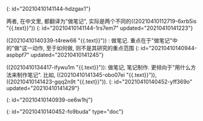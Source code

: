 {: id="20210410141144-hdzgax1"}

两者, 在中文里, 都翻译为"做笔记", 实际是两个不同的((20210410112719-6xrb5is "{{.text}}"))
{: id="20210410141144-1rs7em7" updated="20210410141223"}

((20210410140339-t4rew66 "{{.text}}")) : 做笔记. 重点在于"做笔记"中的"做"这一动作, 至于如何做, 则不是其研究的重点范围
{: id="20210410140944-aspbpf7" updated="20210410141245"}

((20210410134417-ifywu1m "{{.text}}")): 做笔记, 笔记制作. 更倾向于"用什么方法来制作笔记". 比如, ((20210410141345-obo07ei "{{.text}}")), ((20210410141423-gqq2n9t "{{.text}}")). 
{: id="20210410140452-yff369o" updated="20210410141429"}

{: id="20210410140939-oe6w1hj"}


{: id="20210410140452-fo9buda" type="doc"}
